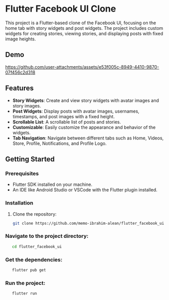 # Flutter Facebook UI Clone

This project is a Flutter-based clone of the Facebook UI, focusing on the home tab with story widgets and post widgets. The project includes custom widgets for creating stories, viewing stories, and displaying posts with fixed image heights.

## Demo 
https://github.com/user-attachments/assets/e53f005c-8949-4410-9870-07f456c2d318


## Features

- **Story Widgets**: Create and view story widgets with avatar images and story images.
- **Post Widgets**: Display posts with avatar images, usernames, timestamps, and post images with a fixed height.
- **Scrollable List**: A scrollable list of posts and stories.
- **Customizable**: Easily customize the appearance and behavior of the widgets.
- **Tab Navigation**: Navigate between different tabs such as Home, Videos, Store, Profile, Notifications, and Profile Logo.

## Getting Started

### Prerequisites

- Flutter SDK installed on your machine.
- An IDE like Android Studio or VSCode with the Flutter plugin installed.

### Installation

1. Clone the repository:
   ```sh
   git clone https://github.com/memo-ibrahim-alean/flutter_facebook_ui.git
   ```
   
### Navigate to the project directory:
```sh
   cd flutter_facebook_ui
   ```
### Get the dependencies:
```sh
   flutter pub get
   ```
### Run the project:
```sh
   flutter run
   ```
